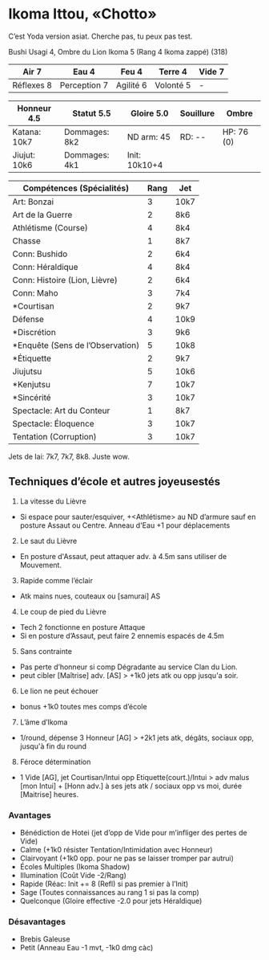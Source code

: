 # Ikoma Ittou, «Chotto»

C’est Yoda version asiat. Cherche pas, tu peux pas test.

Bushi Usagi 4, Ombre du Lion Ikoma 5 (Rang 4 Ikoma zappé) (318)

| **Air** 7     | **Eau** 4     | **Feu** 4     | **Terre** 4   | **Vide** 7
| ------------- | ------------- | ------------- | ------------- | -------------
| Réflexes 8    | Perception 7  | Agilité 6     | Volonté 5     | -

| Honneur 4.5   | Statut 5.5    | Gloire 5.0    | Souillure     | Ombre
| ------------- | ------------- | ------------- | ------------- | -------------
| Katana: 10k7  | Dommages: 8k2 | ND arm: 45    | RD: --        | HP: 76 (0)
| Jiujut: 10k6  | Dommages: 4k1 | Init: 10k10+4

| Compétences (Spécialités)                     | Rang  | Jet
| --------------------------------------------- | ----- | -------
| Art: Bonzai                                   | 3     | 10k7
| Art de la Guerre                              | 2     | 8k6
| Athlétisme (Course)                           | 4     | 8k4
| Chasse                                        | 1     | 8k7
| Conn: Bushido                                 | 2     | 6k4
| Conn: Héraldique                              | 4     | 8k4
| Conn: Histoire (Lion, Lièvre)                 | 2     | 6k4
| Conn: Maho                                    | 3     | 7k4
| *Courtisan                                    | 2     | 9k7
| Défense                                       | 4     | 10k9
| *Discrétion                                   | 3     | 9k6
| *Enquête (Sens de l’Observation)              | 5     | 10k8
| *Étiquette                                    | 2     | 9k7
| Jiujutsu                                      | 5     | 10k6
| *Kenjutsu                                     | 7     | 10k7
| *Sincérité                                    | 3     | 10k7
| Spectacle: Art du Conteur                     | 1     | 8k7
| Spectacle: Éloquence                          | 3     | 10k7
| Tentation (Corruption)                        | 3     | 10k7

Jets de Iai: 7k7, 7k7, 8k8. Juste wow.

## Techniques d’école et autres joyeusestés

1. La vitesse du Lièvre
  * Si espace pour sauter/esquiver, +<Athlétisme> au ND d’armure sauf en posture
    Assaut ou Centre. Anneau d'Eau +1 pour déplacements
2. Le saut du Lièvre
  * En posture d'Assaut, peut attaquer adv. à 4.5m sans utiliser de Mouvement.
3. Rapide comme l’éclair
  * Atk mains nues, couteaux ou [samurai] AS
4. Le coup de pied du Lièvre
  * Tech 2 fonctionne en posture Attaque
  * Si en posture d’Assaut, peut faire 2 ennemis espacés de 4.5m
5. Sans contrainte
  * Pas perte d’honneur si comp Dégradante au service Clan du Lion.
  * peut cibler [Maîtrise] adv. [AS] > +1k0 jets atk ou opp jusqu'a soir.
6. Le lion ne peut échouer
  * bonus +1k0 toutes mes comps d’école
7. L’âme d’Ikoma
  * 1/round, dépense 3 Honneur [AG] > +2k1 jets atk, dégâts, sociaux opp, jusqu'à
    fin du round
8. Féroce détermination
  * 1 Vide [AG], jet Courtisan/Intui opp Etiquette(court.)/Intui > adv malus
    [mon Intui] + [Honn adv.] à ses jets atk / sociaux opp vs moi, durée [Maitrise] heures.

### Avantages

* Bénédiction de Hotei (jet d’opp de Vide pour m’infliger des pertes de Vide)
* Calme (+1k0 résister Tentation/Intimidation avec Honneur)
* Clairvoyant (+1k0 opp. pour ne pas se laisser tromper par autrui)
* Écoles Multiples (Ikoma Shadow)
* Illumination (Coût Vide -2/Rang)
* Rapide (Réac: Init += 8 (Refl) si pas premier à l’Init)
* Sage (Toutes connaissances au rang 1 si pas la comp)
* Quelconque (Gloire effective -2.0 pour jets Héraldique)

### Désavantages

* Brebis Galeuse
* Petit (Anneau Eau -1 mvt, -1k0 dmg càc)
